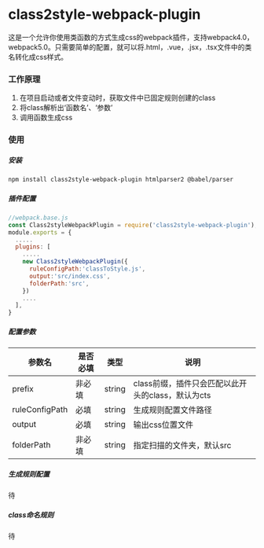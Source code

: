 # class2style-webpack-plugin
这是一个允许你使用类函数的方式生成css的webpack插件，支持webpack4.0，webpack5.0。只需要简单的配置，就可以将.html，.vue，.jsx，.tsx文件中的类名转化成css样式。

### 工作原理
1. 在项目启动或者文件变动时，获取文件中已固定规则创建的class
2. 将class解析出‘函数名’、‘参数’
3. 调用函数生成css

### 使用

##### 安装

```bash
npm install class2style-webpack-plugin htmlparser2 @babel/parser
```

##### 插件配置

```javascript
//webpack.base.js
const Class2styleWebpackPlugin = require('class2style-webpack-plugin');
module.exports = {
  .....
  plugins: [
    .....
    new Class2styleWebpackPlugin({
      ruleConfigPath:'classToStyle.js',
      output:'src/index.css',
      folderPath:'src',
    })
    ....
  ],
}
```

##### 配置参数

| 参数名         | 是否必填 | 类型   | 说明                                              |
| -------------- | -------- | ------ | ------------------------------------------------- |
| prefix         | 非必填   | string | class前缀，插件只会匹配以此开头的class，默认为cts |
| ruleConfigPath | 必填     | string | 生成规则配置文件路径                              |
| output         | 必填     | string | 输出css位置文件                                   |
| folderPath     | 非必填   | string | 指定扫描的文件夹，默认src                         |

##### 生成规则配置

待

##### class命名规则

待
